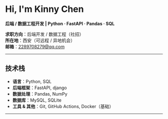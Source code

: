 #  Hi, I'm Kinny Chen

**后端 / 数据工程开发 | Python · FastAPI · Pandas · SQL**

 **求职方向**：后端开发 / 数据工程（社招）  
 **所在地**：西安（可远程 / 异地机会）  
 **邮箱**：2289708279@qq.com  

---

##  技术栈

- **语言**：Python, SQL  
- **后端框架**：FastAPI, django  
- **数据处理**：Pandas, NumPy  
- **数据库**：MySQL, SQLite  
- **工具 & 其他**：Git, GitHub Actions, Docker（基础）

---
